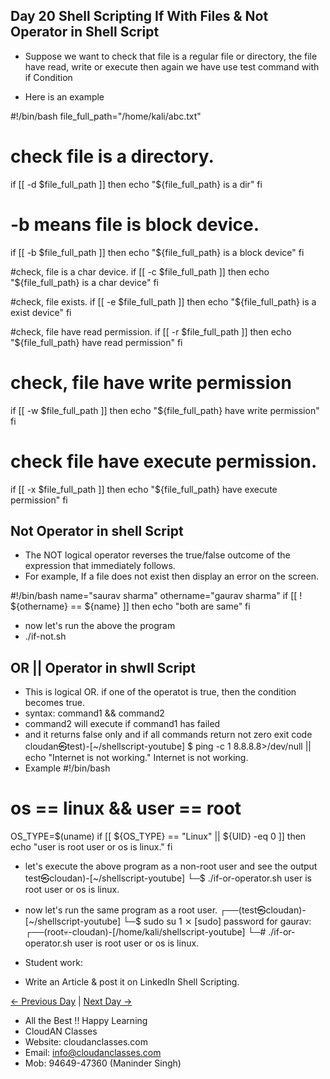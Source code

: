 ## Day 20 Shell Scripting If With Files & Not Operator in Shell Script

  - Suppose we want to check that file is a regular file or directory, the file have read, write or execute then again we have use test command with if Condition
  
  - Here is an example

   #!/bin/bash
   file_full_path="/home/kali/abc.txt"

   # check file is a directory.
   if [[ -d $file_full_path ]]
   then
   echo  "${file_full_path} is a dir"
   fi

# -b means file is block device.
   if [[ -b $file_full_path ]]
   then
   echo  "${file_full_path} is a block device"
   fi

#check, file is a char device.
   if [[ -c $file_full_path ]]
   then
   echo  "${file_full_path} is a char device"
   fi

#check, file exists.
   if [[ -e $file_full_path ]]
   then
   echo  "${file_full_path} is a exist device"
   fi

#check, file have read permission.
   if [[ -r $file_full_path ]]
   then
   echo  "${file_full_path} have read permission"
fi

# check, file have write permission
   if [[ -w $file_full_path ]]
   then
   echo  "${file_full_path} have write permission"
   fi
# check file have execute permission.
   if [[ -x $file_full_path ]]
   then
   echo  "${file_full_path} have execute permission"
   fi

## Not Operator in shell Script

  - The NOT logical operator reverses the true/false outcome of the expression that immediately follows.
  - For example, If a file does not exist then display an error on the screen.

#!/bin/bash
   name="saurav sharma"
   othername="gaurav sharma"
   if [[ ! ${othername} == ${name} ]]
   then
    echo "both are same"
   fi

  - now let's run the above the program
  - ./if-not.sh

## OR || Operator in shwll Script

  - This is logical OR. if one of the operatot is true, then the condition becomes true.
  - syntax: 
     command1 && command2
  - command2 will execute if command1 has failed
  - and it returns false only and if all commands return not zero exit code
   cloudan㉿test)-[~/shellscript-youtube]
   $ ping -c 1 8.8.8.8>/dev/null || echo "Internet is not working."
   Internet is not working.
  - Example
#!/bin/bash
# os == linux && user == root
   OS_TYPE=$(uname)
   if [[ ${OS_TYPE} == "Linux" || ${UID} -eq 0 ]]
   then
  echo "user is root user or os is linux."
   fi
  - let's execute the above program as a non-root user and see the output
   test㉿cloudan)-[~/shellscript-youtube]
   └─$ ./if-or-operator.sh
   user is root user or os is linux.

  - now let's run the same program as a root user.
   ┌──(test㉿cloudan)-[~/shellscript-youtube]
   └─$ sudo su                                                                       1 ⨯
   [sudo] password for gaurav:
   ┌──(root💀-cloudan)-[/home/kali/shellscript-youtube]
   └─# ./if-or-operator.sh
   user is root user or os is linux.



  - Student work:
  - Write an Article & post it on LinkedIn Shell Scripting.

 [← Previous Day](../Day19/README.md) | [Next Day →](../Day21/README.md)


 - All the Best !! Happy Learning
 - CloudAN Classes
 - Website: cloudanclasses.com
 - Email: info@cloudanclasses.com
 - Mob: 94649-47360 (Maninder Singh)
